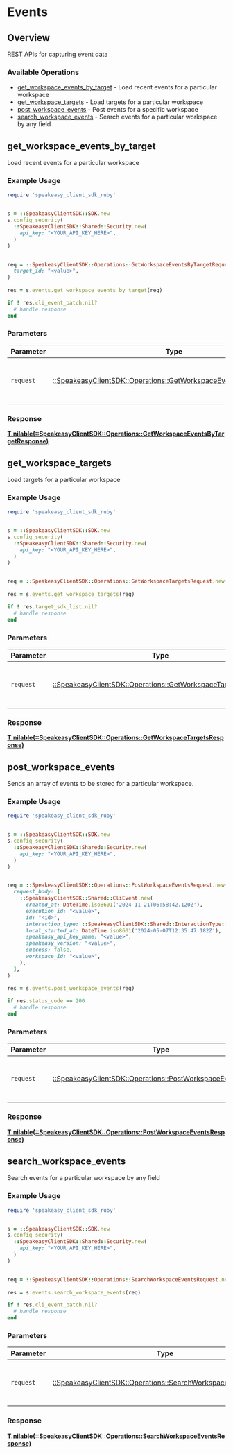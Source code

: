 # Events


## Overview

REST APIs for capturing event data

### Available Operations

* [get_workspace_events_by_target](#get_workspace_events_by_target) - Load recent events for a particular workspace
* [get_workspace_targets](#get_workspace_targets) - Load targets for a particular workspace
* [post_workspace_events](#post_workspace_events) - Post events for a specific workspace
* [search_workspace_events](#search_workspace_events) - Search events for a particular workspace by any field

## get_workspace_events_by_target

Load recent events for a particular workspace

### Example Usage

```ruby
require 'speakeasy_client_sdk_ruby'


s = ::SpeakeasyClientSDK::SDK.new
s.config_security(
  ::SpeakeasyClientSDK::Shared::Security.new(
    api_key: "<YOUR_API_KEY_HERE>",
  )
)


req = ::SpeakeasyClientSDK::Operations::GetWorkspaceEventsByTargetRequest.new(
  target_id: "<value>",
)
    
res = s.events.get_workspace_events_by_target(req)

if ! res.cli_event_batch.nil?
  # handle response
end

```

### Parameters

| Parameter                                                                                                                           | Type                                                                                                                                | Required                                                                                                                            | Description                                                                                                                         |
| ----------------------------------------------------------------------------------------------------------------------------------- | ----------------------------------------------------------------------------------------------------------------------------------- | ----------------------------------------------------------------------------------------------------------------------------------- | ----------------------------------------------------------------------------------------------------------------------------------- |
| `request`                                                                                                                           | [::SpeakeasyClientSDK::Operations::GetWorkspaceEventsByTargetRequest](../../models/operations/getworkspaceeventsbytargetrequest.md) | :heavy_check_mark:                                                                                                                  | The request object to use for the request.                                                                                          |


### Response

**[T.nilable(::SpeakeasyClientSDK::Operations::GetWorkspaceEventsByTargetResponse)](../../models/operations/getworkspaceeventsbytargetresponse.md)**


## get_workspace_targets

Load targets for a particular workspace

### Example Usage

```ruby
require 'speakeasy_client_sdk_ruby'


s = ::SpeakeasyClientSDK::SDK.new
s.config_security(
  ::SpeakeasyClientSDK::Shared::Security.new(
    api_key: "<YOUR_API_KEY_HERE>",
  )
)


req = ::SpeakeasyClientSDK::Operations::GetWorkspaceTargetsRequest.new()
    
res = s.events.get_workspace_targets(req)

if ! res.target_sdk_list.nil?
  # handle response
end

```

### Parameters

| Parameter                                                                                                             | Type                                                                                                                  | Required                                                                                                              | Description                                                                                                           |
| --------------------------------------------------------------------------------------------------------------------- | --------------------------------------------------------------------------------------------------------------------- | --------------------------------------------------------------------------------------------------------------------- | --------------------------------------------------------------------------------------------------------------------- |
| `request`                                                                                                             | [::SpeakeasyClientSDK::Operations::GetWorkspaceTargetsRequest](../../models/operations/getworkspacetargetsrequest.md) | :heavy_check_mark:                                                                                                    | The request object to use for the request.                                                                            |


### Response

**[T.nilable(::SpeakeasyClientSDK::Operations::GetWorkspaceTargetsResponse)](../../models/operations/getworkspacetargetsresponse.md)**


## post_workspace_events

Sends an array of events to be stored for a particular workspace.

### Example Usage

```ruby
require 'speakeasy_client_sdk_ruby'


s = ::SpeakeasyClientSDK::SDK.new
s.config_security(
  ::SpeakeasyClientSDK::Shared::Security.new(
    api_key: "<YOUR_API_KEY_HERE>",
  )
)


req = ::SpeakeasyClientSDK::Operations::PostWorkspaceEventsRequest.new(
  request_body: [
    ::SpeakeasyClientSDK::Shared::CliEvent.new(
      created_at: DateTime.iso8601('2024-11-21T06:58:42.120Z'),
      execution_id: "<value>",
      id: "<id>",
      interaction_type: ::SpeakeasyClientSDK::Shared::InteractionType::CLI_EXEC,
      local_started_at: DateTime.iso8601('2024-05-07T12:35:47.182Z'),
      speakeasy_api_key_name: "<value>",
      speakeasy_version: "<value>",
      success: false,
      workspace_id: "<value>",
    ),
  ],
)
    
res = s.events.post_workspace_events(req)

if res.status_code == 200
  # handle response
end

```

### Parameters

| Parameter                                                                                                             | Type                                                                                                                  | Required                                                                                                              | Description                                                                                                           |
| --------------------------------------------------------------------------------------------------------------------- | --------------------------------------------------------------------------------------------------------------------- | --------------------------------------------------------------------------------------------------------------------- | --------------------------------------------------------------------------------------------------------------------- |
| `request`                                                                                                             | [::SpeakeasyClientSDK::Operations::PostWorkspaceEventsRequest](../../models/operations/postworkspaceeventsrequest.md) | :heavy_check_mark:                                                                                                    | The request object to use for the request.                                                                            |


### Response

**[T.nilable(::SpeakeasyClientSDK::Operations::PostWorkspaceEventsResponse)](../../models/operations/postworkspaceeventsresponse.md)**


## search_workspace_events

Search events for a particular workspace by any field

### Example Usage

```ruby
require 'speakeasy_client_sdk_ruby'


s = ::SpeakeasyClientSDK::SDK.new
s.config_security(
  ::SpeakeasyClientSDK::Shared::Security.new(
    api_key: "<YOUR_API_KEY_HERE>",
  )
)


req = ::SpeakeasyClientSDK::Operations::SearchWorkspaceEventsRequest.new()
    
res = s.events.search_workspace_events(req)

if ! res.cli_event_batch.nil?
  # handle response
end

```

### Parameters

| Parameter                                                                                                                 | Type                                                                                                                      | Required                                                                                                                  | Description                                                                                                               |
| ------------------------------------------------------------------------------------------------------------------------- | ------------------------------------------------------------------------------------------------------------------------- | ------------------------------------------------------------------------------------------------------------------------- | ------------------------------------------------------------------------------------------------------------------------- |
| `request`                                                                                                                 | [::SpeakeasyClientSDK::Operations::SearchWorkspaceEventsRequest](../../models/operations/searchworkspaceeventsrequest.md) | :heavy_check_mark:                                                                                                        | The request object to use for the request.                                                                                |


### Response

**[T.nilable(::SpeakeasyClientSDK::Operations::SearchWorkspaceEventsResponse)](../../models/operations/searchworkspaceeventsresponse.md)**

